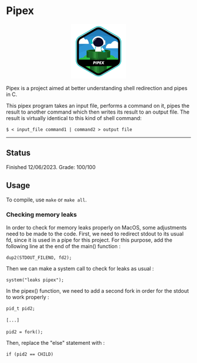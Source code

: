 # Pipex

<p align="center">
  <img src="https://github.com/ArenKae/ArenKae/blob/main/42%20badges/pipexe.png" alt="Pipex 42 project badge"/>
</p>

Pipex is a project aimed at better understanding shell redirection and pipes in C.

This pipex program takes an input file, performs a command on it, pipes the result to another command which then writes its result to an output file. The result is virtually identical to this kind of shell command:
```
$ < input_file command1 | command2 > output file
```

---

## Status
Finished 12/06/2023. Grade: 100/100

## Usage
To compile, use ```make``` or ```make all```.

### Checking memory leaks
In order to check for memory leaks properly on MacOS, some adjustments need to be made to the code. First, we need to redirect stdout to its usual fd, since it is used in a pipe for this project. For this purpose, add the following line at the end of the main() function :
```
dup2(STDOUT_FILENO, fd2);
```
Then we can make a system call to check for leaks as usual :
```
system("leaks pipex");
```
In the pipex() function, we need to add a second fork in order for the stdout to work properly :
```
pid_t pid2;

[...]

pid2 = fork();
```
Then, replace the "else" statement with :
```
if (pid2 == CHILD)
```

